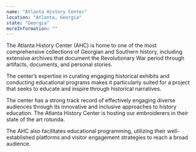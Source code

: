 ```yaml
---
name: "Atlanta History Center"
location: "Atlanta, Georgia"
state: "Georgia"
moreInformation: ""
---
```


The Atlanta History Center (AHC) is home to one of the most
comprehensive collections of Georgian and Southern history, including
extensive archives that document the Revolutionary War period through
artifacts, documents, and personal stories.

The center’s expertise in curating engaging historical exhibits and
conducting educational programs makes it particularly suited for a
project that seeks to educate and inspire through historical
narratives.

The center has a strong track record of effectively engaging diverse
audiences through its innovative and inclusive approaches to history
education. The Atlanta History Center is hosting our embroiderers in
their state of the art rotunda.

The AHC also facilitates educational programming, utilizing their
well-established platforms and visitor engagement strategies to reach a
broad audience.

